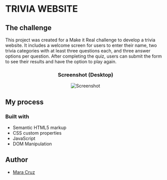 # TRIVIA WEBSITE

## The challenge

This project was created for a Make it Real challenge to develop a trivia website. 
It includes a welcome screen for users to enter their name, two trivia categories with at least three questions each, and three answer options per question. After completing the quiz, users can submit the form to see their results and have the option to play again.

### <p align="center">**Screenshot (Desktop)**</p>
<p align="center"><img src="https://snipboard.io/LMDmJi.jpg" alt="Screenshot" /></p>

## My process

### Built with

- Semantic HTML5 markup
- CSS custom properties
- JavaScript
- DOM Manipulation

## Author

- [Mara Cruz](https://github.com/Mara-Cruz)